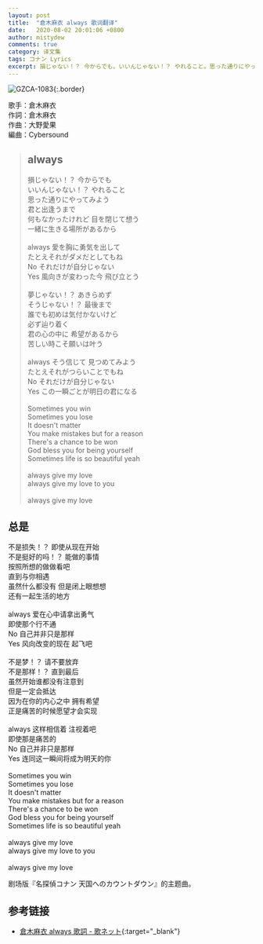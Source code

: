 ```yaml
---
layout: post
title:  "倉木麻衣 always 歌词翻译"
date:   2020-08-02 20:01:06 +0800
author: mistydew
comments: true
category: 译文集
tags: コナン Lyrics
excerpt: 損じゃない！？ 今からでも。いいんじゃない！？ やれること。思った通りにやってみよう、君と出逢うまで。何もなかったけれど 目を閉じて想う。一緒に生きる場所があるから。
---
```

![GZCA-1083](https://www.generasia.com/w/images/thumb/5/5b/Always.jpg/506px-Always.jpg){:.border}

歌手：倉木麻衣<br>
作詞：倉木麻衣<br>
作曲：大野愛果<br>
編曲：Cybersound

<blockquote class="lyric-original">
  <h2>always</h2>
  <p>
    損じゃない！？ 今からでも<br>
    いいんじゃない！？ やれること<br>
    思った通りにやってみよう<br>
    君と出逢うまで<br>
    何もなかったけれど 目を閉じて想う<br>
    一緒に生きる場所があるから<br>
    <br>
    always 愛を胸に勇気を出して<br>
    たとえそれがダメだとしてもね<br>
    No それだけが自分じゃない<br>
    Yes 風向きが変わった今 飛び立とう<br>
    <br>
    夢じゃない！？ あきらめず<br>
    そうじゃない！？ 最後まで<br>
    誰でも初めは気付かないけど<br>
    必ず辿り着く<br>
    君の心の中に 希望があるから<br>
    苦しい時こそ願いは叶う<br>
    <br>
    always そう信じて 見つめてみよう<br>
    たとえそれがつらいことでもね<br>
    No それだけが自分じゃない<br>
    Yes この一瞬ごとが明日の君になる<br>
    <br>
    Sometimes you win<br>
    Sometimes you lose<br>
    It doesn't matter<br>
    You make mistakes but for a reason<br>
    There's a chance to be won<br>
    God bless you for being yourself<br>
    Sometimes life is so beautiful yeah<br>
    <br>
    always give my love<br>
    always give my love to you<br>
    <br>
    always give my love
  </p>
</blockquote>

<div class="lyric-translation">
  <h2>总是</h2>
  <p>
    不是损失！？ 即使从现在开始<br>
    不是挺好的吗！？ 能做的事情<br>
    按照所想的做做看吧<br>
    直到与你相遇<br>
    虽然什么都没有 但是闭上眼想想<br>
    还有一起生活的地方<br>
    <br>
    always 爱在心中请拿出勇气<br>
    即使那个行不通<br>
    No 自己并非只是那样<br>
    Yes 风向改变的现在 起飞吧<br>
    <br>
    不是梦！？ 请不要放弃<br>
    不是那样！？ 直到最后<br>
    虽然开始谁都没有注意到<br>
    但是一定会抵达<br>
    因为在你的内心之中 拥有希望<br>
    正是痛苦的时候愿望才会实现<br>
    <br>
    always 这样相信着 注视着吧<br>
    即使那是痛苦的<br>
    No 自己并非只是那样<br>
    Yes 连同这一瞬间将成为明天的你<br>
    <br>
    Sometimes you win<br>
    Sometimes you lose<br>
    It doesn't matter<br>
    You make mistakes but for a reason<br>
    There's a chance to be won<br>
    God bless you for being yourself<br>
    Sometimes life is so beautiful yeah<br>
    <br>
    always give my love<br>
    always give my love to you<br>
    <br>
    always give my love
  </p>
</div>

剧场版『名探偵コナン 天国へのカウントダウン』的主题曲。

## 参考链接

* [倉木麻衣 always 歌詞 - 歌ネット](https://www.uta-net.com/song/13087/){:target="_blank"}
